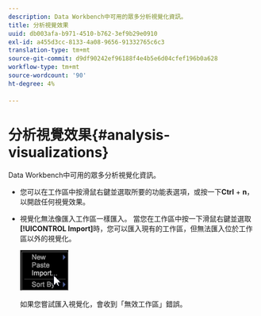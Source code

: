 ```yaml
---
description: Data Workbench中可用的眾多分析視覺化資訊。
title: 分析視覺效果
uuid: db003afa-b971-4510-b762-3ef9b29e0910
exl-id: a455d3cc-8133-4a08-9656-91332765c6c3
translation-type: tm+mt
source-git-commit: d9df90242ef96188f4e4b5e6d04cfef196b0a628
workflow-type: tm+mt
source-wordcount: '90'
ht-degree: 4%

---
```


# 分析視覺效果{#analysis-visualizations}

Data Workbench中可用的眾多分析視覺化資訊。

* 您可以在工作區中按滑鼠右鍵並選取所要的功能表選項，或按一下&#x200B;**Ctrl** + **n**，以開啟任何視覺效果。

* 視覺化無法像匯入工作區一樣匯入。 當您在工作區中按一下滑鼠右鍵並選取&#x200B;**[!UICONTROL Import]**&#x200B;時，您可以匯入現有的工作區，但無法匯入位於工作區以外的視覺化。

   ![](assets/import_workspace.png)

   如果您嘗試匯入視覺化，會收到「無效工作區」錯誤。
